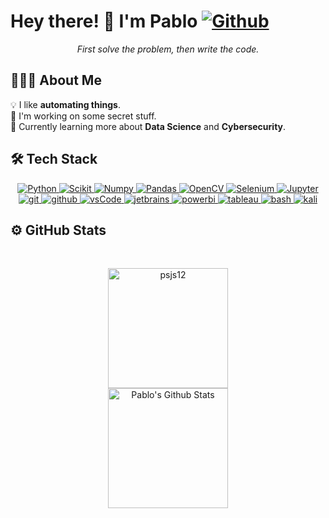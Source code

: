 # Hey there! 👋 I'm Pablo [![Github](https://img.shields.io/github/followers/psjs12?label=Follow&style=social)](https://github.com/psjs12)

<p align="center">
   <i>First solve the problem, then write the code.</i>
</p>

## 👨🏻‍💻 About Me
💡 I like **automating things**.\
🔭 I'm working on some secret stuff.\
🌱 Currently learning more about **Data Science** and **Cybersecurity**.

## 🛠️ Tech Stack
<p align="center">
  <a href="https://www.python.org" target="_blank">
    <img alt="Python" src="https://img.shields.io/badge/Python-3776AB?style=for-the-badge&logo=python&logoColor=white">
  </a>
   <a href="https://scikit-learn.org/" target="_blank">
    <img alt="Scikit" src="https://img.shields.io/badge/scikit_learn-F7931E?style=for-the-badge&logo=scikit-learn&logoColor=white">
  </a>
   <a href="https://numpy.org/" target="_blank">
    <img alt="Numpy" src="https://img.shields.io/badge/Numpy-777BB4?style=for-the-badge&logo=numpy&logoColor=white">
  </a>
   <a href="https://pandas.pydata.org/" target="_blank">
    <img alt="Pandas" src="https://img.shields.io/badge/Pandas-2C2D72?style=for-the-badge&logo=pandas&logoColor=white">
  </a>
   <a href="https://opencv.org/" target="_blank">
    <img alt="OpenCV" src="https://img.shields.io/badge/OpenCV-27338e?style=for-the-badge&logo=OpenCV&logoColor=white">
  </a>
   <a href="https://www.selenium.dev/" target="_blank">
    <img alt="Selenium" src="https://img.shields.io/badge/Selenium-43B02A?style=for-the-badge&logo=Selenium&logoColor=white">
  </a>
   <a href="https://jupyter.org/" target="_blank">
    <img alt="Jupyter" src="https://img.shields.io/badge/Jupyter-F37626.svg?&style=for-the-badge&logo=Jupyter&logoColor=white">
  </a>
  <a href="https://git-scm.com/" target="_blank">
    <img src="https://img.shields.io/badge/git-F05032.svg?style=for-the-badge&logo=git&logoColor=white" alt="git"/>
  </a>
  <a href="https://github.com/" target="_blank">
    <img src="https://img.shields.io/badge/github-181717.svg?style=for-the-badge&logo=github&logoColor=white" alt="github" />
  </a>
  <a href="https://code.visualstudio.com/" target="_blank">
    <img src="https://img.shields.io/badge/vscode-007ACC.svg?style=for-the-badge&logo=visualstudiocode&logoColor=white" alt="vsCode"/> 
  </a>
  <a href="https://www.jetbrains.com/" target="_blank">
    <img src="https://img.shields.io/badge/PyCharm-000000.svg?&style=for-the-badge&logo=PyCharm&logoColor=white" alt="jetbrains" />
  </a>
  <a href="https://powerbi.microsoft.com/" target="_blank">
    <img src="https://img.shields.io/badge/POWERBI-3776AB?style=for-the-badge&logo=POWERBI&logoColor=white&color=yellow" alt="powerbi" />
  </a>
  <a href="https://www.tableau.com" target="_blank">
    <img src="https://img.shields.io/badge/tableau-3776AB?style=for-the-badge&logo=tableau&logoColor=blue&color=white" alt="tableau" />
  </a>
  <a href="https://www.kali.org/" target="_blank">
    <img src="https://img.shields.io/badge/Kali%20Linux-FF6F00?style=for-the-badge&logo=kalilinux&logoColor=blue&color=black" alt="bash" />
  </a>
  <a href="https://www.gnu.org/software/bash/" target="_blank">
    <img src="https://img.shields.io/badge/Bash-FF6F00?style=for-the-badge&logo=linux&logoColor=white&color=grey" alt="kali" />
  </a>
</p>

## ⚙️ GitHub Stats
<br/>
<p align="center">
	<a href="https://github.com/psjs12"><img src="https://github-readme-stats.vercel.app/api/top-langs/?username=psjs12&langs_count=10&hide_border=true&locale=en&custom_title=Top%20%Languages&theme=algolia" alt="psjs12" height="192px"/></a>
<br/>
	<a href="https://github.com/psjs12/github-readme-stats"><img alt="Pablo's Github Stats" src="https://github-readme-stats.vercel.app/api?username=psjs12&show_icons=true&count_private=true&theme=algolia" height="192px"/></a>
<br/>
</p>
